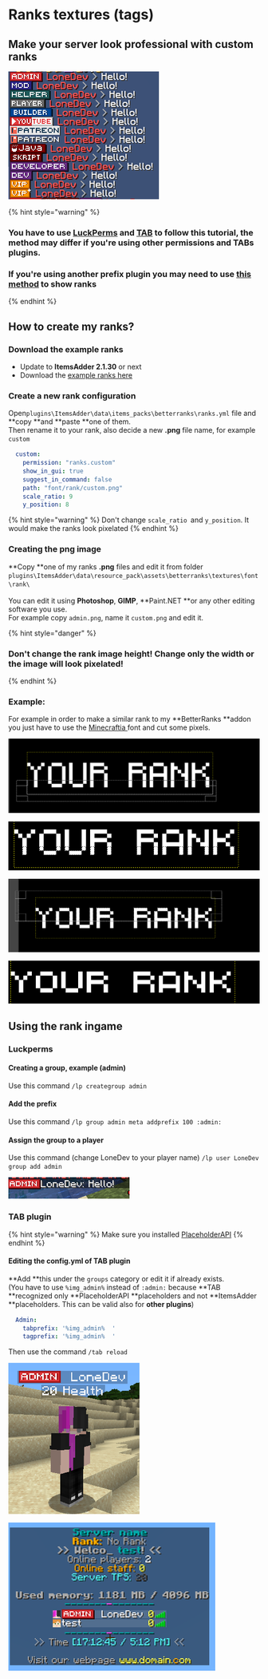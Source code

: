# Ranks textures (tags)

## Make your server look professional with custom ranks

![](<../../../.gitbook/assets/image (27) (4).png>)

{% hint style="warning" %}
### You have to use [LuckPerms](https://www.spigotmc.org/resources/luckperms.28140/) and [TAB](https://www.spigotmc.org/resources/tab-1-7-x-1-16-5.57806/) to follow this tutorial, the method may differ if you're using other permissions and TABs plugins.

### If you're using another prefix plugin you may need to use [this method](font-images/using-font\_images-emojis-everywhere.md) to show ranks
{% endhint %}

## How to create my ranks?

### Download the example ranks

* Update to **ItemsAdder 2.1.30** or next
* Download the [example ranks here ](https://www.spigotmc.org/resources/ranks-betterranks-with-custom-textures-itemsadder-addon.84852/)

### Create a new rank configuration

Open`plugins\ItemsAdder\data\items_packs\betterranks\ranks.yml` file and **copy **and **paste **one of them.\
Then rename it to your rank, also decide a new **.png** file name, for example `custom`

```yaml
  custom:
    permission: "ranks.custom"
    show_in_gui: true
    suggest_in_command: false
    path: "font/rank/custom.png"
    scale_ratio: 9
    y_position: 8
```

{% hint style="warning" %}
Don't change `scale_ratio `and `y_position`. It would make the ranks look pixelated
{% endhint %}

### Creating the png image

**Copy **one of my ranks **.png** files and edit it from folder `plugins\ItemsAdder\data\resource_pack\assets\betterranks\textures\font\rank\` \
\
You can edit it using **Photoshop**, **GIMP**, **Paint.NET **or any other editing software you use.\
For example copy `admin.png`, name it `custom.png` and edit it.

{% hint style="danger" %}
### Don't change the rank image height! Change only the width or the image will look pixelated!
{% endhint %}

### Example:

For example in order to make a similar rank to my **BetterRanks **addon you just have to use the [Minecraftia ](https://www.dafont.com/andrew-tyler.d2526)font and cut some pixels.

![](<../../../.gitbook/assets/image (36).png>)

![](<../../../.gitbook/assets/image (37).png>)

![](<../../../.gitbook/assets/image (38).png>)

![](<../../../.gitbook/assets/image (39).png>)

## Using the rank ingame

### Luckperms

#### Creating a group, example (admin)

Use this command `/lp creategroup admin`

#### Add the prefix

Use this command `/lp group admin meta addprefix 100 :admin:`

#### Assign the group to a player

Use this command (change LoneDev to your player name) `/lp user LoneDev group add admin`

![](<../../../.gitbook/assets/immagine (40).png>)

### TAB plugin

{% hint style="warning" %}
Make sure you installed [PlaceholderAPI](font-images/using-font\_images-emojis-everywhere.md)
{% endhint %}

#### Editing the config.yml of TAB plugin

**Add **this under the `groups` category or edit it if already exists.\
(You have to use `%img_admin%` instead of `:admin:` because **TAB **recognized only **PlaceholderAPI **placeholders and not **ItemsAdder **placeholders. This can be valid also for **other plugins**)

```yaml
  Admin:
    tabprefix: '%img_admin%  '
    tagprefix: '%img_admin%  '
```

Then use the command `/tab reload`

![](<../../../.gitbook/assets/immagine (38).png>)

![](<../../../.gitbook/assets/immagine (39).png>)
